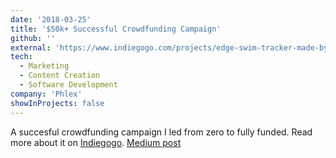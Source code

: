 ```yaml
---
date: '2018-03-25'
title: '$50k+ Successful Crowdfunding Campaign'
github: ''
external: 'https://www.indiegogo.com/projects/edge-swim-tracker-made-by-swimmers-for-swimmers#/'
tech:
  - Marketing
  - Content Creation
  - Software Development
company: 'Phlex'
showInProjects: false
---
```


A succesful crowdfunding campaign I led from zero to fully funded. Read more about it on [Indiegogo](https://www.indiegogo.com/projects/edge-swim-tracker-made-by-swimmers-for-swimmers#/). [Medium post](https://ryanrosenbaum.dev/crowdfunding-phlex)
